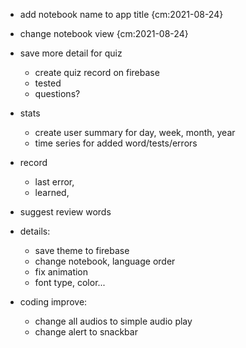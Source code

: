 - add notebook name to app title {cm:2021-08-24}
- change notebook view  {cm:2021-08-24}

- save more detail for quiz
   - create quiz record on firebase
   - tested
   - questions?

- stats
   - create user summary for day, week, month, year
   - time series for added word/tests/errors

- record 
   - last error,
   - learned, 
- suggest review words

- details:
   - save theme to firebase
   - change notebook, language order
   - fix animation
   - font type, color...

- coding improve:
   - change all audios to simple audio play
   - change alert to snackbar